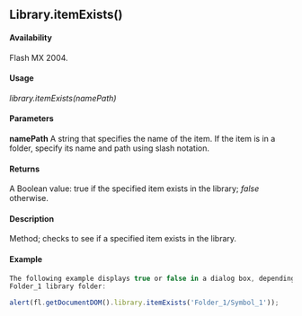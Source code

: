 ## Library.itemExists()

#### Availability

Flash MX 2004.

#### Usage

*library.itemExists(namePath)*

#### Parameters

**namePath** A string that specifies the name of the item. If the item is in a folder, specify its name and path using slash notation.

#### Returns

A Boolean value: true if the specified item exists in the library; *false* otherwise.

#### Description

Method; checks to see if a specified item exists in the library.

#### Example

```javascript
The following example displays true or false in a dialog box, depending on whether the item Symbol_1 exists in the
Folder_1 library folder:

alert(fl.getDocumentDOM().library.itemExists('Folder_1/Symbol_1'));

```
